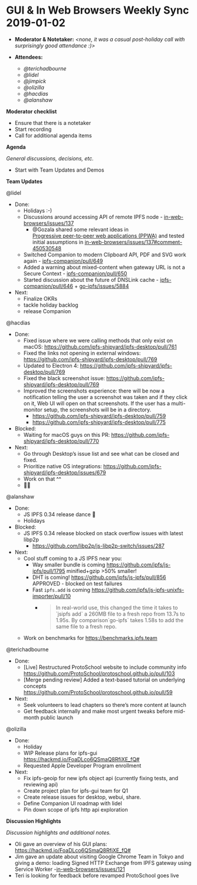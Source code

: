 # GUI & In Web Browsers Weekly Sync 2019-01-02

-   **Moderator & Notetaker:** _&lt;none, it was a casual post-holiday call with surprisingly good attendance :)>_
-   **Attendees:**

    -   _@terichadbourne_
    -   _@lidel_
    -   _@jimpick_
    -   _@olizilla_
    -   _@hacdias_
    -   _@alanshaw_

  


**Moderator checklist**

-   Ensure that there is a notetaker
-   Start recording
-   Call for additional agenda items

  


**Agenda**

_General discussions, decisions, etc._

-   Start with Team Updates and Demos

  


**Team Updates**

@lidel

-   Done:
    -   Holidays :-)
    -   Discussions around accessing API of remote IPFS node - [in-web-browsers/issues/137](https://github.com/ipfs/in-web-browsers/issues/137) 
        -   @Gozala shared some relevant ideas in  
            [Progressive peer-to-peer web applications (PPWA)](https://via.hypothes.is/https://gozala.hashbase.io/posts/Native%20talk.html)  and tested initial assumptions in [in-web-browsers/issues/137#comment-450530548](https://github.com/ipfs/in-web-browsers/issues/137#issuecomment-450530548) 
    -   Switched Companion to modern Clipboard API, PDF and SVG work again - [ipfs-companion/pull/649](https://github.com/ipfs-shipyard/ipfs-companion/pull/649)
    -   Added a warning about mixed-content when gateway URL is not a Secure Context - [ipfs-companion/pull/650](https://github.com/ipfs-shipyard/ipfs-companion/pull/650) 
    -   Started discussion about the future of DNSLink cache - [ipfs-companion/pull/646](https://github.com/ipfs-shipyard/ipfs-companion/pull/646#issuecomment-450879014)  + [go-ipfs/issues/5884](https://github.com/ipfs/go-ipfs/issues/5884) 
-   Next:
    -   Finalize OKRs
    -   tackle holiday backlog
    -   release Companion

  


@hacdias

-   Done:
    -   Fixed issue where we were calling methods that only exist on macOS: <https://github.com/ipfs-shipyard/ipfs-desktop/pull/761>
    -   Fixed the links not opening in external windows: <https://github.com/ipfs-shipyard/ipfs-desktop/pull/769>
    -   Updated to Electron 4: <https://github.com/ipfs-shipyard/ipfs-desktop/pull/769>
    -   Fixed the black screenshot issue: <https://github.com/ipfs-shipyard/ipfs-desktop/pull/769>
    -   Improved the screenshots experience: there will be now a notification telling the user a screenshot was taken and if they click on it, Web UI will open on that screenshots. If the user has a multi-monitor setup, the screenshots will be in a directory.
        -   <https://github.com/ipfs-shipyard/ipfs-desktop/pull/759>
        -   <https://github.com/ipfs-shipyard/ipfs-desktop/pull/775>
-   Blocked:
    -   Waiting for macOS guys on this PR: <https://github.com/ipfs-shipyard/ipfs-desktop/pull/770>
-   Next:
    -   Go through Desktop’s issue list and see what can be closed and fixed.
    -   Prioritize native OS integrations: <https://github.com/ipfs-shipyard/ipfs-desktop/issues/679>
    -   Work on that ^^
    -   🧙‍♂️

@alanshaw
-   Done:
    -   JS IPFS 0.34 release dance 💃
    -   Holidays
-   Blocked:
    -   JS IPFS 0.34 release blocked on stack overflow issues with latest libp2p
        -   https://github.com/libp2p/js-libp2p-switch/issues/287
-   Next:
    -   Cool stuff coming to a JS IPFS near you:
        -   Way smaller bundle is coming <https://github.com/ipfs/js-ipfs/pull/1795> minified+gzip >50% smaller!
        -   DHT is coming! <https://github.com/ipfs/js-ipfs/pull/856> APPROVED - blocked on test failures
        -   Fast `ipfs.add` is coming <https://github.com/ipfs/js-ipfs-unixfs-importer/pull/10> 
            -  > In real-world use, this changed the time it takes to \`jsipfs add\` a 260MB file to a fresh repo from 13.7s to 1.95s. By comparison\`go-ipfs\` takes 1.58s to add the same file to a fresh repo.
    -   Work on benchmarks for <https://benchmarks.ipfs.team>

@terichadbourne

-   Done:
    -   \[Live] Restructured ProtoSchool website to include community info <https://github.com/ProtoSchool/protoschool.github.io/pull/103>
    -   \[Merge pending review] Added a text-based tutorial on underlying concepts <https://github.com/ProtoSchool/protoschool.github.io/pull/59>
-   Next:
    -   Seek volunteers to lead chapters so there’s more content at launch
    -   Get feedback internally and make most urgent tweaks before mid-month public launch

@olizilla

-   Done:
    -   Holiday
    -   WIP Release plans for ipfs-gui <https://hackmd.io/FoaDLco6QSmaQ8RfiXE_fQ#>
    -   Requested Apple Developer Program enrollment
-   Next:
    -   Fix ipfs-geoip for new ipfs object api (currently fixing tests, and reviewing api)
    -   Create project plan for ipfs-gui team for Q1
    -   Create release issues for desktop, webui, share.
    -   Define Companion UI roadmap with lidel
    -   Pin down scope of ipfs http api exploration

 

**Discussion Highlights**

_Discussion highlights and additional notes._

-   Oli gave an overview of his GUI plans: <https://hackmd.io/FoaDLco6QSmaQ8RfiXE_fQ#> 
-   Jim gave an update about visiting Google Chrome Team in Tokyo and giving a demo: loading Signed HTTP Exchange from IPFS gateway using Service Worker -[in-web-browsers/issues/121](https://github.com/ipfs/in-web-browsers/issues/121#issuecomment-444769959)
-   Teri is looking for feedback before revamped ProtoSchool goes live
